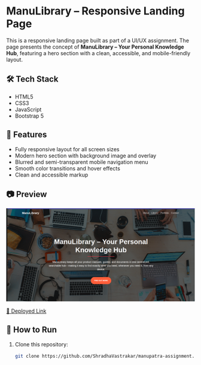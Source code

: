 # ManuLibrary – Responsive Landing Page

This is a responsive landing page built as part of a UI/UX assignment. The page presents the concept of **ManuLibrary – Your Personal Knowledge Hub**, featuring a hero section with a clean, accessible, and mobile-friendly layout.

## 🛠 Tech Stack

- HTML5
- CSS3
- JavaScript
- Bootstrap 5

## 📱 Features

- Fully responsive layout for all screen sizes
- Modern hero section with background image and overlay
- Blurred and semi-transparent mobile navigation menu
- Smooth color transitions and hover effects
- Clean and accessible markup

## 📷 Preview

![Screenshot](./assets/images/manupatra.png)

[🔗 Deployed Link](https://manupatra.netlify.app/)

## 🚀 How to Run

1. Clone this repository:
   ```bash
   git clone https://github.com/ShradhaVastrakar/manupatra-assignment.git

